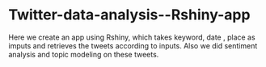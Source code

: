 # Twitter-data-analysis--Rshiny-app
Here we create an app using Rshiny, which takes keyword, date , place as imputs and retrieves the tweets according to inputs. Also we did sentiment analysis and topic modeling on these tweets.
